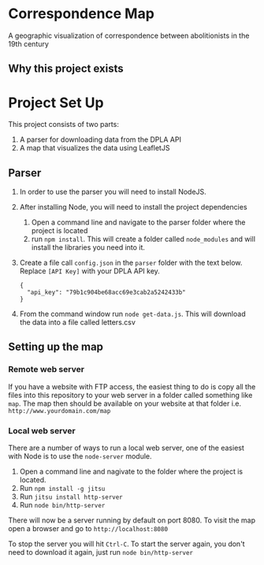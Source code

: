 # Correspondence Map
A geographic visualization of correspondence between abolitionists in the 19th century

## Why this project exists

# Project Set Up
This project consists of two parts:
1. A parser for downloading data from the DPLA API
2. A map that visualizes the data using LeafletJS

## Parser
1. In order to use the parser you will need to install NodeJS.
2. After installing Node, you will need to install the project dependencies
   1. Open a command line and navigate to the parser folder where the project is located
   2. run `npm install`. This will create a folder called `node_modules` and will install the libraries you need into it.
3. Create a file call `config.json` in the `parser` folder with the text below. Replace `[API Key]` with your DPLA API key.

   ```
   {
     "api_key": "79b1c904be68acc69e3cab2a5242433b"
   }
   ```
4. From the command window run `node get-data.js`. This will download the data into a file called letters.csv

## Setting up the map
### Remote web server
If you have a website with FTP access, the easiest thing to do is copy all the files into this repository to your web server in a folder called something like `map`. The map then should be available on your website at that folder i.e. `http://www.yourdomain.com/map`

### Local web server
There are a number of ways to run a local web server, one of the easiest with Node is to use the `node-server` module.
1. Open a command line and nagivate to the folder where the project is located.
2. Run `npm install -g jitsu`
3. Run `jitsu install http-server`
4. Run `node bin/http-server`

There will now be a server running by default on port 8080. To visit the map open a browser and go to `http://localhost:8080`

To stop the server you will hit `Ctrl-C`. To start the server again, you don't need to download it again, just run `node bin/http-server`
